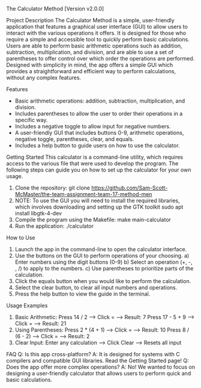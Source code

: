 The Calculator Method [Version v2.0.0]

	
Project Description	
The Calculator Method is a simple, user-friendly application that features a graphical user interface (GUI) to
allow users to interact with the various operations it offers. It is designed for those who require a simple and
accessible tool to quickly perform basic calculations. Users are able to perform basic arithmetic operations
such as addition, subtraction, multiplication, and division, and are able to use a set of parentheses to offer 
control over which order the operations are performed. Designed with simplicity in mind, the app offers a simple
GUI which provides a straightforward and efficient way to perform calculations, without any complex features. 


Features 
  -  Basic arithmetic operations: addition, subtraction, multiplication, and division.
  -  Includes parentheses to allow the user to order their operations in a specific way.
  -  Includes a negative toggle to allow input for negative numbers.
  -  A user-friendly GUI that includes buttons 0-9, arithmetic operations, negative toggle, parentheses, clear, and equals.
  -  Includes a help button to guide users on how to use the calculator.


Getting Started
This calculator is a command-line utility, which requires access to the various file that were used to 
develop the program. The following steps can guide you on how to set up the calculator for your own usage.
  1.  Clone the repository: 
	  git clone https://github.com/Sam-Scott-McMaster/the-team-assignment-team-17-method-men
  2.  NOTE: To use the GUI you will need to install the required libraries, which involves downloading and 
      setting up the GTK toolkit
	  sudo apt install libgtk-4-dev
  3.  Compile the program using the Makefile:
	  make main-calculator
  4.  Run the application:
	  ./calculator


How to Use
  1.  Launch the app in the command-line to open the calculator interface.
  2.  Use the buttons on the GUI to perform operations of your choosing.
	a) Enter numbers using the digit buttons (0-9)
	b) Select an operation (+, -, , /) to apply to the numbers.
	c) Use parentheses to prioritize parts of the calculation.
  3.  Click the equals button when you would like to perform the calculation.
  4.  Select the clear button, to clear all input numbers and operations.
  5.  Press the help button to view the guide in the terminal.


Usage Examples
  1.  Basic Arithmetic: Press 14 / 2 --> Click = --> Result: 7
 		        Press 17 - 5 + 9 --> Click = --> Result: 21
  2.  Using Parentheses: Press 2 * (4 + 1) --> Click = --> Result: 10
                         Press 8 / (6 - 2) --> Click = --> Result: 2
  3.  Clear Input: Enter any calculation --> Click Clear --> Resets all input


FAQ
Q: Is this app cross-platform?
A: It is designed for systems with C compilers and compatible GUI libraries. Read the Getting Started page!
Q: Does the app offer more complex operations?
A: No! We wanted to focus on designing a user-friendly calculator that allows users to perform quick and basic calculations.


